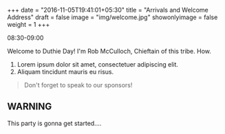 +++
date = "2016-11-05T19:41:01+05:30"
title = "Arrivals and Welcome Address"
draft = false
image = "img/welcome.jpg"
showonlyimage = false
weight = 1
+++

08:30-09:00
<!--more-->

Welcome to Duthie Day! I'm Rob McCulloch, Chieftain of this tribe. How.

1. Lorem ipsum dolor sit amet, consectetuer adipiscing elit.
2. Aliquam tincidunt mauris eu risus.

> Don't forget to speak to our sponsors!

## WARNING

This party is gonna get started....
